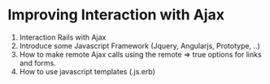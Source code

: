 Improving Interaction with Ajax
==============================

1. Interaction Rails with Ajax
2. Introduce some Javascript Framework (Jquery, Angularjs, Prototype, ..)
3. How to make remote Ajax calls using the remote => true options for links and forms.
4. How to use javascript templates (.js.erb)